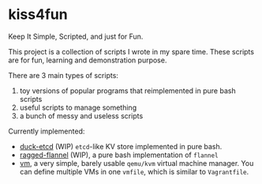 # kiss4fun

Keep It Simple, Scripted, and just for Fun.

This project is a collection of scripts I wrote in my spare time. These scripts are for fun, learning and demonstration purpose.

There are 3 main types of scripts:

1. toy versions of popular programs that reimplemented in pure bash scripts
1. useful scripts to manage something
1. a bunch of messy and useless scripts


Currently implemented:

- [duck-etcd](./duck-etcd) (WIP) `etcd`-like KV store implemented in pure bash.
- [ragged-flannel](./ragged-flannel) (WIP), a pure bash implementation of `flannel`
- [vm](./vm), a very simple, barely usable `qemu/kvm` virtual machine manager.
    You can define multiple VMs in one `vmfile`, which is similar to `Vagrantfile`.
